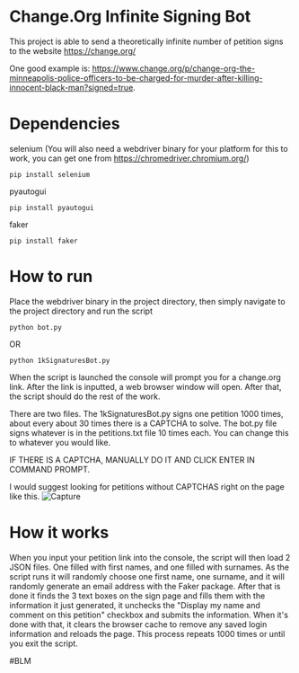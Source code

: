 # Change.Org Infinite Signing Bot

This project is able to send a theoretically infinite number of petition signs to the website https://change.org/

One good example is:
https://www.change.org/p/change-org-the-minneapolis-police-officers-to-be-charged-for-murder-after-killing-innocent-black-man?signed=true.

# Dependencies 
 
selenium (You will also need a webdriver binary for your platform for this to work, you can get one from https://chromedriver.chromium.org/)

```
pip install selenium
```

pyautogui

```
pip install pyautogui
```

faker

```
pip install faker
```

# How to run

Place the webdriver binary in the project directory, then simply navigate to the project directory and run the script

```
python bot.py
```
OR
```
python 1kSignaturesBot.py
```

When the script is launched the console will prompt you for a change.org link. After the link is inputted, a web browser window will open. After that, the script should do the rest of the work.

There are two files. The 1kSignaturesBot.py signs one petition 1000 times, about every about 30 times there is a CAPTCHA to solve. The bot.py file signs whatever is in the petitions.txt file 10 times each. You can change this to whatever you would like. 

IF THERE IS A CAPTCHA, MANUALLY DO IT AND CLICK ENTER IN COMMAND PROMPT. 

I would suggest looking for petitions without CAPTCHAS right on the page like this. 
![Capture](https://user-images.githubusercontent.com/44591891/83992656-e62f1f80-a905-11ea-8093-560ed52e0888.PNG)

# How it works

When you input your petition link into the console, the script will then load 2 JSON files. One filled with first names, and one filled with surnames. As the script runs it will randomly choose one first name, one surname, and it will randomly generate an email address with the Faker package. After that is done it finds the 3 text boxes on the sign page and fills them with the information it just generated, it unchecks the "Display my name and comment on this petition" checkbox and submits the information. When it's done with that, it clears the browser cache to remove any saved login information and reloads the page. This process repeats 1000 times or until you exit the script.

#BLM
